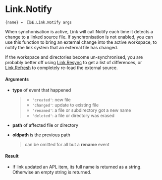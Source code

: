 # Link.Notify

    {name} ←  ⎕SE.Link.Notify args  

When synchonisation is active, Link will call Notify each time it detects a change to a linked source file. 
If synchronisation is not enabled, you can use this function to bring an external change into the active workspace, to notify the link system that an external file has changed.

If the workspace and directories become un-synchronised, you are probably better off using [Link.Resync](Link.Resync.md) to get a list of differences, or [Link.Refresh](Link.Refresh.md) to completely re-load the external source.

#### Arguments

- **type** of event that happened
   > - `'created'`: new file
   > - `'changed'`: update to existing file
   > - `'renamed'`: a file or subdirectory got a new name
   > - `'deleted'`: a file or directory was erased

- **path** of affected file or directory

- **oldpath** is the previous path
   
   > can be omitted for all but a **rename** event

#### Result
- If link updated an APL item, its full name is returned as a string. Otherwise an empty string is returned.